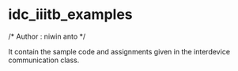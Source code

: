 # idc_iiitb_examples
/* Author : niwin anto */

It contain the sample code and assignments given in the interdevice communication class.
